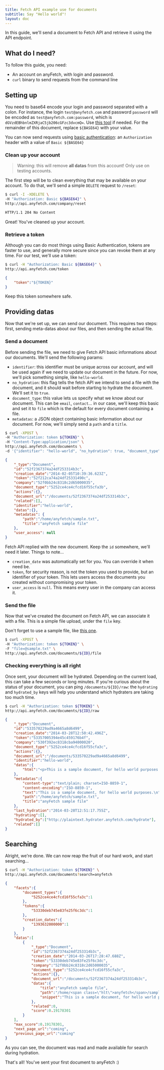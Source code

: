 ```yaml
---
title: Fetch API example use for documents
subtitle: Say "Hello world"!
layout: doc
---
```


In this guide, we'll send a document to Fetch API and retrieve it using the API endpoint.

## What do I need?
To follow this guide, you need:

* An account on anyFetch, with login and password.
* `curl` binary to send requests from the command line


## Setting up
You need to base64 encode your login and password separated with a colon.
For instance, the login `test@anyfetch.com` and password `password` will be encoded as `test@anyfetch.com:password`, which is `dGVzdEBhbnlmZXRjaC5jb206cGFzc3dvcmQ=`.
Use [this tool](http://www.base64encode.org/) if needed. For the remainder of this document, replace `${BASE64}` with your value.

You can now send requests using [basic authentication](/authentication.html): an `Authorization` header with a value of `Basic ${BASE64}`

### Clean up your account
> Warning: this will remove **all datas** from this account! Only use on testing accounts.

The first step will be to clean everything that may be available on your account. To do that, we'll send a simple `DELETE` request to `/reset`:

```sh
$ curl -I -XDELETE \
-H "Authorization: Basic ${BASE64}" \
http://api.anyfetch.com/company/reset
```

```sh
HTTP/1.1 204 No Content
```

Great! You've cleaned up your account.

### Retrieve a token
Although you can do most things using Basic Authentication, tokens are faster to use, and generally more secure since you can revoke them at any time.
For our test, we'll use a token:

```sh
$ curl -H "Authorization: Basic ${BASE64}" \
http://api.anyfetch.com/token
```

```json
{
    "token":"${TOKEN}"
}
```

Keep this token somewhere safe.

## Providing datas
Now that we're set up, we can send our document. This requires two steps: first, sending meta-datas about our files, and then sending the actual file.

### Send a document
Before sending the file, we need to give Fetch API basic informations about our documents. We'll send the following params:

* `identifier`: this identifier must be unique across our account, and will be used again if we need to update our document in the future. For now, we'll pick something simple, like `hello-world`.
* `no_hydration`: this flag tells the fetch API we intend to send a file with the document, and it should wait before starting to hydrate the document. We'll set it to `true`.
* `document_type`: this value lets us specify what we know about our document. This can be `email`, `contact`... in our case, we'll keep this basic and set it to `file` which is the default for every document containing a file.
* `metadatas`: a JSON object containing basic information about our document. For now, we'll simply send a `path` and a `title`.

```sh
$ curl -XPOST \
-H "Authorization: token ${TOKEN}" \
-H "Content-Type:application/json" \
http://api.anyfetch.com/documents \
-d '{"identifier": "hello-world", "no_hydration": true, "document_type": "file", "metadatas": {"path": "/home/anyfetch/sample.txt", "title": "anyFetch sample file"}}'
```

```json
{
    "_type":"Document",
    "id":"52f2367374a24df253314b3c",
    "creation_date":"2014-02-05T10:39:36.623Z",
    "token":"52f212ca74a24df25331490c",
    "company":"52f0bb24c8318c2d65000035",
    "document_type":"5252ce4ce4cfcd16f55cfa3b",
    "actions":{},
    "document_url":"/documents/52f2367374a24df253314b3c",
    "related":[],
    "identifier":"hello-world",
    "datas":{},
    "metadatas": {
        "path":"/home/anyfetch/sample.txt",
        "title":"anyFetch sample file"
    },
    "user_access": null
}
```

Fetch API replied with the new document. Keep the `id` somewhere, we'll need it later.
Things to note...

* `creation_date` was automatically set for you. You can override it when need be.
* `token`, for security reason, is not the token you used to provide, but an identifier of your token. This lets users access the documents you created without compromising your token.
* `user_access` is `null`. This means every user in the company can access it.

### Send the file
Now that we've created the document on Fetch API, we can associate it with a file. This is a simple file upload, under the `file` key.

Don't forget to use a sample file, like [this one](/guides/samples/sample.txt).

```sh
$ curl -XPOST \
-H "Authorization: token ${TOKEN}" \
-F "file=@sample.txt" \
http://api.anyfetch.com/documents/${ID}/file
```

### Checking everything is all right
Once sent, your document will be hydrated. Depending on the current load, this can take a few seconds or long minutes. If you're curious about the status of your document, you can ping  `/documents/${ID}/raw`: the `hydrating` and `hydrated_by` keys will help you understand which hydraters are taking too much time.

```sh
$ curl -H "Authorization: token ${TOKEN}" \
http://api.anyfetch.com/documents/${ID}/raw
```

```json
{
    "_type":"Document",
    "id":"533570229ad9a4665a8d6499",
    "creation_date":"2014-03-28T12:50:42.496Z",
    "token":"53357005394e45c459176b4f",
    "company":"530f392ec8318cba94000020",
    "document_type":"5252ce4ce4cfcd16f55cfa3c",
    "actions":{},
    "document_url":"/documents/533570229ad9a4665a8d6499",
    "identifier":"hello-world",
    "datas":{
        "html":"<p>This is a sample document, for hello world purposes.\n</p>\n"
    },
    "metadatas":{
        "content-type":"text/plain; charset=ISO-8859-1",
        "content-encoding":"ISO-8859-1",
        "text":"This is a sample document, for hello world purposes.\n",
        "path":"/home/anyfetch/sample.txt",
        "title":"anyFetch sample file"
    },
    "last_hydration":"2014-03-28T12:51:17.755Z",
    "hydrating":[],
    "hydrated_by":["http://plaintext.hydrater.anyfetch.com/hydrate"],
    "related":[]
}
```

## Searching
Alright, we're done. We can now reap the fruit of our hard work, and start searching...

```sh
$ curl -H "Authorization: token ${TOKEN}" \
http://api.anyfetch.com/documents?search=anyfetch
```

```json
{
    "facets":{
        "document_types":{
            "5252ce4ce4cfcd16f55cfa3c":1
        },
        "tokens":{
            "53330deb745e83fe25f6c3dc":1
        },
        "creation_dates":{
            "1393632000000":1
        }
    },
    "datas":[
        {
            "_type":"Document",
            "id":"52f2367374a24df253314b3c",
            "creation_date":"2014-03-26T17:28:47.688Z",
            "token":"53330deb745e83fe25f6c3dc",
            "company":"52f0bb24c8318c2d65000035",
            "document_type":"5252ce4ce4cfcd16f55cfa3c",
            "actions":{},
            "document_url":"/documents/52f2367374a24df253314b3c",
            "datas":{
                "title":"anyFetch sample file",
                "path":"/home/<span class=\"hlt\">anyfetch</span>/sample.txt",
                "snippet":"This is a sample document, for hello world purposes.\n"
            },
            "related":0,
            "score":0.19178301
        }
    ],
    "max_score":0.19178301,
    "next_page_url":"coming",
    "previous_page_url":"coming"
}
```

As you can see, the document was read and made available for search during hydration.

That's all! You've sent your first document to anyFetch :)
